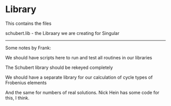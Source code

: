 # Library
This contains the files

schubert.lib  - the Libraary we are creating for Singular

--------------------------------------------------------
Some notes by Frank:

We should have scripts here to run and test all routines in our libraries

The Schubert library should be rekeyed completely

We should have a separate library for our calculation of cycle types of 
  Frobenius elements

And the same for numbers of real solutions.  Nick Hein has some code for this, 
  I think.

